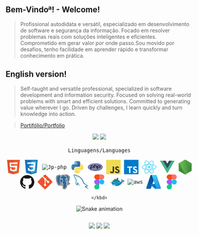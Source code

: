## Bem-Vindoª! - Welcome!

> Profissional autodidata e versátil, especializado em desenvolvimento de software e segurança da informação. Focado em resolver problemas reais com soluções inteligentes e eficientes. Comprometido em gerar valor por onde passo.Sou movido por desafios, tenho facilidade em aprender rápido e transformar conhecimento em prática. 

## English version!

> Self-taught and versatile professional, specialized in software development and information security. Focused on solving real-world problems with smart and efficient solutions. Committed to generating value wherever I go. Driven by challenges, I learn quickly and turn knowledge into action. 


>[Portifólio/Portfolio](https://mor3sco.github.io/meu-portifolio/)
    
<div align="center">
    <img height="180em" src="https://github-readme-stats.vercel.app/api/?username=mor3sco&show_icons=true&theme=github_dark&count_private=true&include_all_commits=true"/>
    <img height="180em" src="https://github-readme-stats.vercel.app/api/top-langs/?username=mor3sco&cache_seconds=1800&langs_count=7&theme=github_dark&layout=compact&count_private=true"/>
 </div>
 <br>
 <div align="center">
    <kbd style="display: inline_block">
        <kbd>Linguagens/Languages</kbd>
        <br/>
        <br/>
        <img title="HTML" align="center" alt="Jp-php" width="40" src="https://raw.githubusercontent.com/devicons/devicon/master/icons/html5/html5-original.svg">
        <img title="CSS" align="center" alt="Jp-php" width="40" src="https://raw.githubusercontent.com/devicons/devicon/master/icons/css3/css3-original.svg">
        <img title="BootStrap" align="center" alt="Jp-php" width="40" src="https://raw.githubusercontent.com/jmnote/z-icons/master/svg/bootstrap.svg">
        <img title="Python" align="center" alt="Jp-php" width="40" src="https://raw.githubusercontent.com/devicons/devicon/master/icons/python/python-original.svg">
        <img title="PHP" align="center" alt="Jp-php" width="40" src="https://raw.githubusercontent.com/devicons/devicon/master/icons/php/php-original.svg">
        <img title="JavaScript" align="center" alt="Jp-js" width="40" src="https://raw.githubusercontent.com/devicons/devicon/master/icons/javascript/javascript-original.svg">
        <img title="TypeScript" align="center" alt="Jp-js" width="40" src="https://raw.githubusercontent.com/devicons/devicon/master/icons/typescript/typescript-original.svg">
        <img title="React.js" align="center" alt="Jp-react" width="40" src="https://raw.githubusercontent.com/devicons/devicon/master/icons/react/react-original.svg">
        <img title="Vue.js" align="center" alt="Jp-vuejs" width="40" src="https://raw.githubusercontent.com/devicons/devicon/master/icons/vuejs/vuejs-original.svg">
        <img title="NODE.JS" align="center" alt="Jp-node.js" width="40" src="https://raw.githubusercontent.com/devicons/devicon/master/icons/nodejs/nodejs-original.svg"> 
        <img title="GitHub" align="center" alt="github" width="40" src="https://raw.githubusercontent.com/devicons/devicon/master/icons/github/github-original.svg">
        <img title="Git" align="center" alt="git" width="40" src="https://raw.githubusercontent.com/devicons/devicon/master/icons/git/git-original.svg">
        <img title="PostgreSQL" align="center" alt="postgresql" width="40" src="https://raw.githubusercontent.com/devicons/devicon/master/icons/postgresql/postgresql-original.svg">
        <img title="MySQL" align="center" alt="mysql" width="40" src="https://raw.githubusercontent.com/devicons/devicon/master/icons/mysql/mysql-original.svg">
        <img title="Figma" align="center" alt="figma" width="40" src="https://raw.githubusercontent.com/devicons/devicon/master/icons/figma/figma-original.svg">
        <img title="Docker" align="center" alt="docker" width="40" src="https://raw.githubusercontent.com/devicons/devicon/master/icons/docker/docker-original.svg">
        <img title="AWS" align="center" alt="aws" width="40" src="https://cdn.jsdelivr.net/gh/devicons/devicon/icons/amazonwebservices/amazonwebservices-original.svg">
        <img title="Azure" align="center" alt="azure" width="40" src="https://raw.githubusercontent.com/devicons/devicon/master/icons/azure/azure-original.svg">
        <img title="Figma" align="center" alt="figma" width="40" src="https://raw.githubusercontent.com/devicons/devicon/master/icons/figma/figma-original.svg">









    </kbd>
 </div>
 <div align="center"> 
    
![Snake animation](https://github.com/mor3sco/mor3sco/blob/output/github-contribution-grid-snake.svg)
    
</div>

##

<div  style="display: inline_block" align="center">
    <a href="https://www.instagram.com/evandro_moresco/" target="_blank"><img src="https://img.shields.io/badge/-Instagram-%23E4405F?style=for-the-badge&logo=instagram&logoColor=white" target="_blank"></a>
    <a href="https://www.linkedin.com/in/evandro-moresco-9a778519b/" target="_blank"><img src="https://img.shields.io/badge/-LinkedIn-%230077B5?style=for-the-badge&logo=linkedin&logoColor=white" target="_blank"></a> 
    <a href="https://www.youtube.com/channel/UC2xtQNBCVAaek6lrqp8fOmg" target="_blank"><img src="https://img.shields.io/badge/-YouTube-FF0000?style=for-the-badge&logo=youtube&logoColor=white" target="_blank"></a>
</div>
